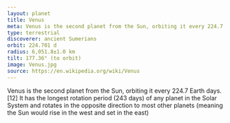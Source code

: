 ```yaml
---
layout: planet
title: Venus
meta: Venus is the second planet from the Sun, orbiting it every 224.7 Earth days
type: terrestrial
discoverer: ancient Sumerians
orbit: 224.701 d
radius: 6,051.8±1.0 km
tilt: 177.36° (to orbit)
image: Venus.jpg
source: https://en.wikipedia.org/wiki/Venus
---
```

Venus is the second planet from the Sun, orbiting it every 224.7 Earth days.[12] It has the longest rotation period (243 days) of any planet in the Solar System and rotates in the opposite direction to most other planets (meaning the Sun would rise in the west and set in the east)